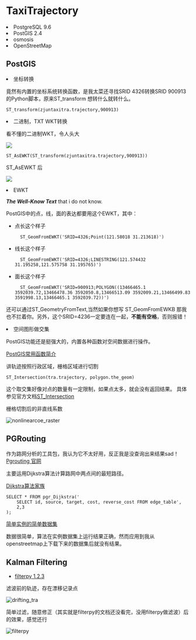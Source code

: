 # TaxiTrajectory

<li>PostgreSQL 9.6</li>
<li>PostGIS 2.4</li>
<li>osmosis</li>
<li>OpenStreetMap</li>

## PostGIS

<li>坐标转换</li>

竟然有内置的坐标系统转换函数，是我太菜还寻找SRID 4326转换SRID 900913的Python脚本，原来ST_transform 想转什么就转什么。

	ST_transform(zjuntaxitra.trajectory,900913)

<li>二进制，TXT WKT转换</li>

看不懂的二进制WKT，令人头大

![](https://i.imgur.com/Qh4gBCw.png)

	ST_AsEWKT(ST_transform(zjuntaxitra.trajectory,900913))

ST_AsEWKT 后

![](https://i.imgur.com/jYGSwpp.png)

<li> EWKT </li>

<strong>*The Well-Know Text*</strong> that i do not know.

PostGIS中的点，线，面的表达都要用这个EWKT，其中：

- 点长这个样子

		ST_GeomFromEWKT('SRID=4326;Point(121.58018 31.213618)')

- 线长这个样子

		ST_GeomFromEWKT('SRID=4326;LINESTRING(121.574432 31.195258,121.575758 31.195765)')

- 面长这个样子

		ST_GeomFromEWKT('SRID=900913;POLYGON((13466465.1 3592039.72,13466478.36 3592050.8,13466513.09 3592009.21,13466499.83 3591998.13,13466465.1 3592039.72))')

还可以通过ST_GeometryFromText,当然如果你想写 ST_GeomFromEWKB 那我也不拦着你。另外，这个SRID=4236一定要连在一起，**不能有空格**，否则报错！

<li>空间图形做交集</li>

PostGIS功能还是挺强大的，内置各种函数对空间数据进行操作。

[PostGIS常用函数简介](https://blog.csdn.net/xlxxcc/article/details/65629541 "PostGIS常用函数简介")

讲轨迹按照行政区域，栅格区域进行切割

	ST_Intersection(tra.trajectory, polygon.the_geom)

这个取交集好像对点的数量有一定限制，如果点太多，就会没有返回结果。
具体参见官方文档[ST_Intersection](http://postgis.net/docs/manual-2.4/ST_Intersection.html "ST_Intersection")

栅格切割后的非直线系数

![nonlinearcoe_raster](https://i.imgur.com/KB1uYht.png)

## PGRouting

作为路网分析的工具包，我认为它不太好用，反正我是没查询出来结果sad！[Pgrouting 官网](http://pgrouting.org/ "pgrouting")

主要运用Dijkstra算法计算路网中两点间的最短路径。

[Dijkstra算法家族](http://docs.pgrouting.org/2.5/en/pgr_dijkstra.html#pgr-dijkstra "Dijkstra")

	SELECT * FROM pgr_Dijkstra('
		SELECT id, source, target, cost, reverse_cost FROM edge_table',
		2,3
	);

[简单实例的简单数据集](http://docs.pgrouting.org/2.5/en/sampledata.html "sampledata")

数据很简单，算法在实例数据集上运行结果正确，然而应用到我从openstreetmap上下载下来的数据集后就没有结果。

## Kalman Filtering

- [filterpy 1.2.3](https://github.com/rlabbe/filterpy "filterpy")

滤波前的轨迹，存在漂移记录点

![drifting_tra](https://i.imgur.com/oCcrmsN.png)

简单过滤，随意修正（其实就是filterpy的文档还没看完，没用filterpy做滤波）后的效果，感觉还行

![filterpy](https://i.imgur.com/9gJfW9J.png)


